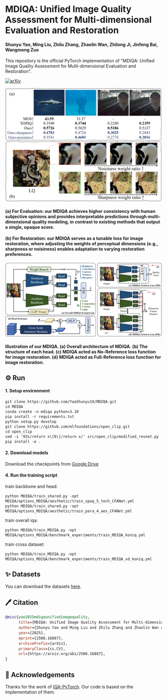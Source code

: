 # MDIQA: Unified Image Quality Assessment for Multi-dimensional Evaluation and Restoration
#### Shunyu Yao, Ming Liu, Zhilu Zhang, Zhaolin Wan, Zhilong Ji, Jinfeng Bai, Wangmeng Zuo
This repository is the official PyTorch implementation of "MDIQA: Unified Image Quality Assessment for Multi-dimensional Evaluation and Restoration".

[![arXiv](https://img.shields.io/badge/arXiv-2508.16887-b31b1b.svg)](https://arxiv.org/abs/2508.16887)

![intro](figures/intro.png)
#### (a) For Evaluation: our MDIQA achieves higher consistency with human subjective opinions and provides interpretable predictions through multi-dimensional quality modeling, in contrast to existing methods that output a single, opaque score.
#### (b) For Restoration: our MDIQA serves as a tunable loss for image restoration, where adjusting the weights of perceptual dimensions (e.g., sharpness or noisiness) enables adaptation to varying restoration preferences.



![method](figures/method.png)
#### Illustration of our MDIQA. (a) Overall architecture of MDIQA. (b) The structure of each head. (c) MDIQA acted as No-Reference loss function for image restoration. (d) MDIQA acted as Full-Reference loss function for image restoration.

## ⚙️ Run
#### 1. Setup environment

```shell
git clone https://github.com/YaoShunyu19/MDIQA.git
cd MDIQA
conda create -n mdiqa python=3.10
pip install -r requirements.txt
python setup.py develop
git clone https://github.com/mlfoundations/open_clip.git
cd open_clip
sed -i '93s/return x\[0\]/return x/' src/open_clip/modified_resnet.py 
pip install -e .
```

#### 2. Download models
Download the checkpoints from [Google Drive](https://drive.google.com/drive/folders/1-RajAoPc-0v-WWQ9BnYTi-HxbpJNLZcl?usp=sharing)


#### 4. Run the training script

train backbone and head:
```shell
python MDIQA/train_shared.py -opt MDIQA/options_MDIQA/aesthetic/train_spaq_5_tech_CFANet.yml
python MDIQA/train_shared.py -opt MDIQA/options_MDIQA/aesthetic/train_para_4_aes_CFANet.yml
```
train overall iqa:
```shell
python MDIQA/train_MDIQA.py -opt MDIQA/options_MDIQA/benchmark_experiments/train_MDIQA_koniq.yml
```
train cross dataset:
```shell
python MDIQA/train_MDIQA.py -opt MDIQA/options_MDIQA/benchmark_experiments/train_MDIQA_xd_koniq.yml
```


## ✨ Datasets

You can download the datasets [here](https://huggingface.co/datasets/chaofengc/IQA-PyTorch-Datasets/tree/main).



## 🖊️ Citation

```bibtex
@misc{yao2025mdiqaunifiedimagequality,
      title={MDIQA: Unified Image Quality Assessment for Multi-dimensional Evaluation and Restoration}, 
      author={Shunyu Yao and Ming Liu and Zhilu Zhang and Zhaolin Wan and Zhilong Ji and Jinfeng Bai and Wangmeng Zuo},
      year={2025},
      eprint={2508.16887},
      archivePrefix={arXiv},
      primaryClass={cs.CV},
      url={https://arxiv.org/abs/2508.16887}, 
}
```

## 💞 Acknowledgements

Thanks for the work of [IQA-PyTorch](https://github.com/chaofengc/IQA-PyTorch). Our code is based on the implementation of them.
